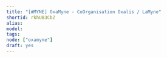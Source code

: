 ```yaml
---
title: "[#MYNE] OxaMyne - CoOrganisation Oxalis / LaMyne"
shortid: rkhUB3CbZ
alias:
model:
tags:
node: ["oxamyne"]
draft: yes
---
```

